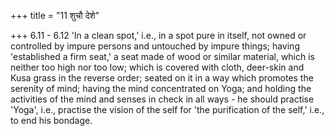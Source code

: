 +++
title = "11 शुचौ देशे"

+++
6.11 - 6.12 'In a clean spot,' i.e., in a spot pure in itself, not owned or controlled by impure persons and untouched by impure things; having
'established a firm seat,' a seat made of wood or similar material,
which is neither too high nor too low; which is covered with cloth,
deer-skin and Kusa grass in the reverse order; seated on it in a way which promotes the serenity of mind; having the mind concentrated on Yoga; and holding the activities of the mind and senses in check in all ways - he should practise 'Yoga', i.e., practise the vision of the self for 'the purification of the self,' i.e., to end his bondage.
